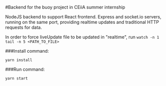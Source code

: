 #Backend for the buoy project in CEiiA summer internship

NodeJS backend to support React frontend. Express and socket.io servers, running on the same port, providing realtime updates and traditional HTTP requests for data. 

In order to force liveUpdate file to be updated in "realtime", run `watch -n 1 tail -n 5 <PATH_TO_FILE>` 

###Install command:
```shell
yarn install
```

###Run command:
```shell
yarn start
```

